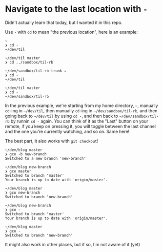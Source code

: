 # Navigate to the last location with `-`

Didn't actually learn that today, but I wanted it in this repo.

Use `-` with `cd` to mean "the previous location", here is an example:

```
~
❯ cd -
~/dev/til

~/dev/til master
❯ cd ../sandbox/til-rb

~/dev/sandbox/til-rb trunk ⇣
❯ cd -
~/dev/til

~/dev/til master
❯ cd -
~/dev/sandbox/til-rb
```

In the previous example, we're starting from my home directory, `~`, manually
`cd`-ing in `~/dev/til`, then manually `cd`-ing in `~/dev/sandbox/til-rb`, and
then going back to `~/dev/til` by using `cd -`, and then back to
`~/dev/sandbox/til-rb` by runnin `cd -` again. You can think of it as the
"Last" button on your remote, if you keep on pressing it, you will toggle
between the last channel and the one you're currently watching, and so on. Same
here!

The best part, it also works with `git checkout`!

```
~/dev/blog master
❯ gco -b new-branch
Switched to a new branch 'new-branch'

~/dev/blog new-branch
❯ gco master
Switched to branch 'master'
Your branch is up to date with 'origin/master'.

~/dev/blog master
❯ gco new-branch
Switched to branch 'new-branch'

~/dev/blog new-branch
❯ gco -
Switched to branch 'master'
Your branch is up to date with 'origin/master'.

~/dev/blog master
❯ gco -
Switched to branch 'new-branch'
```

It might also work in other places, but if so, I'm not aware of it (yet)
